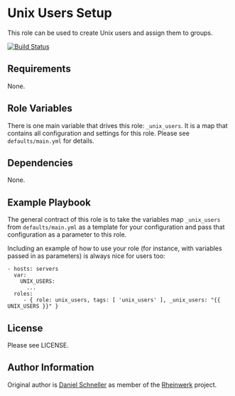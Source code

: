 Unix Users Setup
=========

This role can be used to create Unix users and assign them to groups.

[![Build Status](https://github.com/Rheinwerk/ansible-role-unix_users/actions/workflows/ci.yml/badge.svg)](https://github.com/Rheinwerk/ansible-role-unix_users/actions/workflows/ci.yml)

Requirements
------------

None.

Role Variables
--------------

There is one main variable that drives this role: `_unix_users`. It is a map that contains all configuration and settings for this role.
Please see `defaults/main.yml` for details.

Dependencies
------------

None.


Example Playbook
----------------

The general contract of this role is to take the variables map `_unix_users` from `defaults/main.yml` as a template for your configuration and pass that configuration as a parameter to this role.

Including an example of how to use your role (for instance, with variables passed in as parameters) is always nice for users too:

    - hosts: servers
      var:
        UNIX_USERS:
          ...
      roles:
         - { role: unix_users, tags: [ 'unix_users' ], _unix_users: "{{ UNIX_USERS }}" }

License
-------

Please see LICENSE.

Author Information
------------------

Original author is [Daniel Schneller](https://github.com/dschneller) as member of the [Rheinwerk](https://github.com/Rheinwerk) project.

